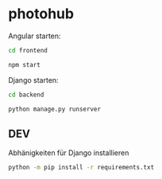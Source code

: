 # photohub

Angular starten:

```bash
cd frontend
```

```bash
npm start
```
Django starten:

```bash
cd backend
```

```bash
python manage.py runserver
```

## DEV

Abhänigkeiten für Django installieren

```bash
python -m pip install -r requirements.txt
```